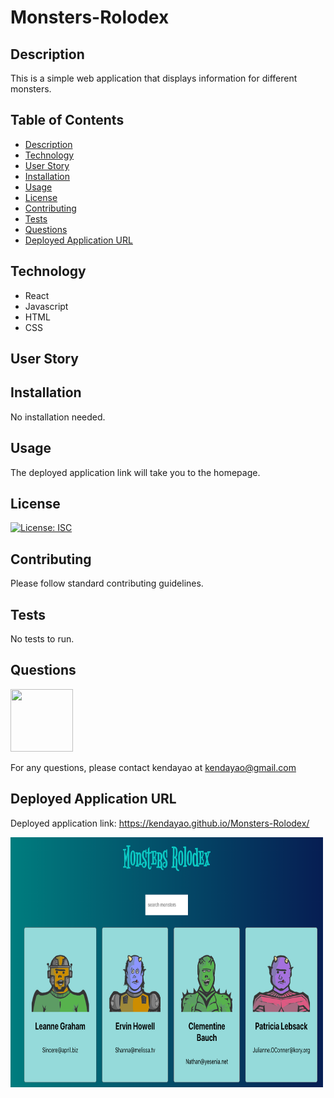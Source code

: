 # Monsters-Rolodex

## Description

This is a simple web application that displays information for different monsters.

## Table of Contents

* [Description](#description)
* [Technology](#technology)
* [User Story](#user-story)
* [Installation](#installation)
* [Usage](#usage)
* [License](#license)
* [Contributing](#contributing)
* [Tests](#tests)
* [Questions](#questions)
* [Deployed Application URL](#deployed-application-URL)

## Technology
- React
- Javascript
- HTML
- CSS


## User Story




## Installation


No installation needed. 


## Usage

The deployed application link will take you to the homepage. 


## License


[![License: ISC](https://img.shields.io/badge/License-ISC-blue.svg)](https://opensource.org/licenses/ISC)


## Contributing


Please follow standard contributing guidelines.


## Tests


No tests to run.


## Questions

<img src="https://avatars3.githubusercontent.com/u/62568395?v=4" width="100" height="100">

For any questions, please contact kendayao at kendayao@gmail.com

## Deployed Application URL

Deployed application link: https://kendayao.github.io/Monsters-Rolodex/

<img src="public/monsters-rolodex.png" width="500" height="400">
